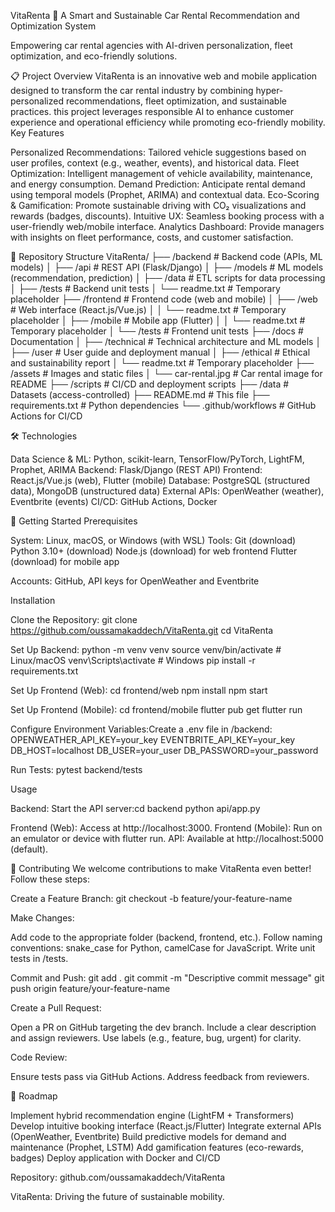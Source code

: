 VitaRenta 🚗
A Smart and Sustainable Car Rental Recommendation and Optimization System

Empowering car rental agencies with AI-driven personalization, fleet optimization, and eco-friendly solutions.

📋 Project Overview
VitaRenta is an innovative web and mobile application designed to transform the car rental industry by combining hyper-personalized recommendations, fleet optimization, and sustainable practices.  this project leverages responsible AI to enhance customer experience and operational efficiency while promoting eco-friendly mobility.
Key Features

Personalized Recommendations: Tailored vehicle suggestions based on user profiles, context (e.g., weather, events), and historical data.
Fleet Optimization: Intelligent management of vehicle availability, maintenance, and energy consumption.
Demand Prediction: Anticipate rental demand using temporal models (Prophet, ARIMA) and contextual data.
Eco-Scoring & Gamification: Promote sustainable driving with CO₂ visualizations and rewards (badges, discounts).
Intuitive UX: Seamless booking process with a user-friendly web/mobile interface.
Analytics Dashboard: Provide managers with insights on fleet performance, costs, and customer satisfaction.


📂 Repository Structure
VitaRenta/
├── /backend              # Backend code (APIs, ML models)
│   ├── /api             # REST API (Flask/Django)
│   ├── /models          # ML models (recommendation, prediction)
│   ├── /data            # ETL scripts for data processing
│   ├── /tests           # Backend unit tests
│   └── readme.txt       # Temporary placeholder
├── /frontend            # Frontend code (web and mobile)
│   ├── /web            # Web interface (React.js/Vue.js)
│   │   └── readme.txt  # Temporary placeholder
│   ├── /mobile         # Mobile app (Flutter)
│   │   └── readme.txt  # Temporary placeholder
│   └── /tests          # Frontend unit tests
├── /docs               # Documentation
│   ├── /technical      # Technical architecture and ML models
│   ├── /user           # User guide and deployment manual
│   ├── /ethical        # Ethical and sustainability report
│   └── readme.txt      # Temporary placeholder
├── /assets             # Images and static files
│   └── car-rental.jpg  # Car rental image for README
├── /scripts            # CI/CD and deployment scripts
├── /data               # Datasets (access-controlled)
├── README.md           # This file
├── requirements.txt    # Python dependencies
└── .github/workflows   # GitHub Actions for CI/CD


🛠️ Technologies

Data Science & ML: Python, scikit-learn, TensorFlow/PyTorch, LightFM, Prophet, ARIMA
Backend: Flask/Django (REST API)
Frontend: React.js/Vue.js (web), Flutter (mobile)
Database: PostgreSQL (structured data), MongoDB (unstructured data)
External APIs: OpenWeather (weather), Eventbrite (events)
CI/CD: GitHub Actions, Docker


🚀 Getting Started
Prerequisites

System: Linux, macOS, or Windows (with WSL)
Tools:
Git (download)
Python 3.10+ (download)
Node.js (download) for web frontend
Flutter (download) for mobile app


Accounts: GitHub, API keys for OpenWeather and Eventbrite

Installation

Clone the Repository:
git clone https://github.com/oussamakaddech/VitaRenta.git
cd VitaRenta


Set Up Backend:
python -m venv venv
source venv/bin/activate  # Linux/macOS
venv\Scripts\activate     # Windows
pip install -r requirements.txt


Set Up Frontend (Web):
cd frontend/web
npm install
npm start


Set Up Frontend (Mobile):
cd frontend/mobile
flutter pub get
flutter run


Configure Environment Variables:Create a .env file in /backend:
OPENWEATHER_API_KEY=your_key
EVENTBRITE_API_KEY=your_key
DB_HOST=localhost
DB_USER=your_user
DB_PASSWORD=your_password


Run Tests:
pytest backend/tests



Usage

Backend: Start the API server:cd backend
python api/app.py


Frontend (Web): Access at http://localhost:3000.
Frontend (Mobile): Run on an emulator or device with flutter run.
API: Available at http://localhost:5000 (default).


🤝 Contributing
We welcome contributions to make VitaRenta even better! Follow these steps:

Create a Feature Branch:
git checkout -b feature/your-feature-name


Make Changes:

Add code to the appropriate folder (backend, frontend, etc.).
Follow naming conventions: snake_case for Python, camelCase for JavaScript.
Write unit tests in /tests.


Commit and Push:
git add .
git commit -m "Descriptive commit message"
git push origin feature/your-feature-name


Create a Pull Request:

Open a PR on GitHub targeting the dev branch.
Include a clear description and assign reviewers.
Use labels (e.g., feature, bug, urgent) for clarity.


Code Review:

Ensure tests pass via GitHub Actions.
Address feedback from reviewers.




📅 Roadmap

 Implement hybrid recommendation engine (LightFM + Transformers)
 Develop intuitive booking interface (React.js/Flutter)
 Integrate external APIs (OpenWeather, Eventbrite)
 Build predictive models for demand and maintenance (Prophet, LSTM)
 Add gamification features (eco-rewards, badges)
 Deploy application with Docker and CI/CD

Repository: github.com/oussamakaddech/VitaRenta


VitaRenta: Driving the future of sustainable mobility.
